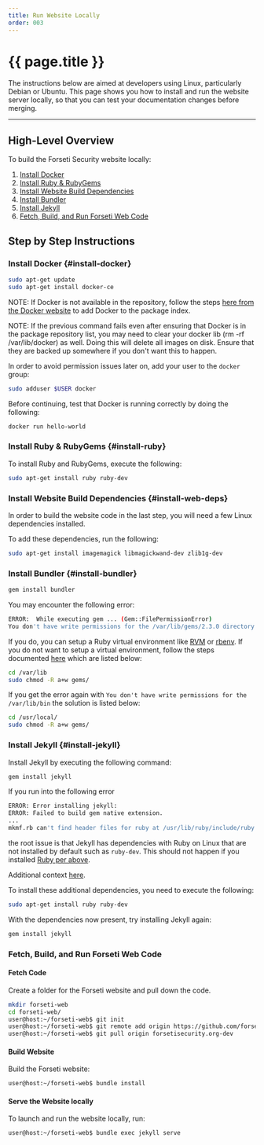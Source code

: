 ```yaml
---
title: Run Website Locally
order: 003
---
```


#  {{ page.title }}

The instructions below are aimed at developers using Linux, particularly Debian
or Ubuntu. This page shows you how to install and run the website server
locally, so that you can test your documentation changes before merging.

---

## High-Level Overview

To build the Forseti Security website locally:

1. [Install Docker](#install-docker)
2. [Install Ruby & RubyGems](#install-ruby)
3. [Install Website Build Dependencies](#install-web-deps)
4. [Install Bundler](#install-bundler)
5. [Install Jekyll](#install-jekyll)
6. [Fetch, Build, and Run Forseti Web Code](#fetch-code)

## Step by Step Instructions

### Install Docker {#install-docker}

```bash
sudo apt-get update
sudo apt-get install docker-ce
```

NOTE: If Docker is not available in the repository, follow
the steps [here from the Docker
website](https://docs.docker.com/install/linux/docker-ce/ubuntu/#set-up-the-repository)
to add Docker to the package index.

NOTE: If the previous command fails even after ensuring that Docker
is in the package repository list, you may need to clear your
docker lib (rm -rf /var/lib/docker) as well. Doing this will delete
all images on disk. Ensure that they are backed up somewhere
if you don't want this to happen.

In order to avoid permission issues later on, add your user to the
``docker`` group:

```bash
sudo adduser $USER docker
```

Before continuing, test that Docker is running correctly by
doing the following:

```bash
docker run hello-world
```

### Install Ruby & RubyGems {#install-ruby}

To install Ruby and RubyGems, execute the following:

```bash
sudo apt-get install ruby ruby-dev
```

### Install Website Build Dependencies {#install-web-deps}

In order to build the website code in the last step, you will need a
few Linux dependencies installed.

To add these dependencies, run the following:

```bash
sudo apt-get install imagemagick libmagickwand-dev zlib1g-dev
```

### Install Bundler {#install-bundler}

```bash
gem install bundler
```

You may encounter the following error:

```bash
ERROR:  While executing gem ... (Gem::FilePermissionError)
You don't have write permissions for the /var/lib/gems/2.3.0 directory.
```

If you do, you can setup a Ruby virtual environment
like [RVM](http://rvm.io/) or [rbenv](https://github.com/rbenv/rbenv).
If you do not want to setup a virtual environment,
follow the steps documented [here](https://stackoverflow.com/a/47207118/1783829)
 which are listed below:

```bash
cd /var/lib
sudo chmod -R a+w gems/
```

If you get the error again with ``You don't have write permissions for the
/var/lib/bin`` the solution is listed below:

```bash
cd /usr/local/
sudo chmod -R a+w gems/
```

### Install Jekyll {#install-jekyll}

Install Jekyll by executing the following command:

```bash
gem install jekyll
```

If you run into the following error

```bash
ERROR: Error installing jekyll:
ERROR: Failed to build gem native extension.
...
mkmf.rb can't find header files for ruby at /usr/lib/ruby/include/ruby.h
```

the root issue is that Jekyll has dependencies with Ruby on Linux that are
not installed by default such as ``ruby-dev``. This should not happen
if you installed [Ruby per above](#install-ruby).

Additional context [here](https://github.com/jekyll/jekyll-help/issues/209).

To install these additional dependencies, you need to execute the following:

```bash
sudo apt-get install ruby ruby-dev
```

With the dependencies now present, try installing Jekyll again:

```bash
gem install jekyll
```

### Fetch, Build, and Run Forseti Web Code

#### Fetch Code
Create a folder for the Forseti website and pull down the code.

```bash
mkdir forseti-web
cd forseti-web/
user@host:~/forseti-web$ git init
user@host:~/forseti-web$ git remote add origin https://github.com/forseti-security/forseti-security.git
user@host:~/forseti-web$ git pull origin forsetisecurity.org-dev
```

#### Build Website

Build the Forseti website:

```bash
user@host:~/forseti-web$ bundle install
```

#### Serve the Website locally

To launch and run the website locally, run:

```bash
user@host:~/forseti-web$ bundle exec jekyll serve
```
